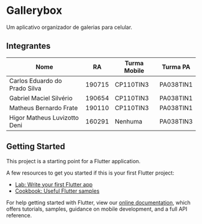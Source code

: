 # Gallerybox

Um aplicativo organizador de galerias para celular.

## Integrantes

| Nome                          | RA     | Turma Mobile | Turma PA  |
| ----------------------------- | ------ | ------------ | --------- |
| Carlos Eduardo do Prado Silva | 190715 | CP110TIN3    | PA038TIN1 |
| Gabriel Maciel Silvério       | 190654 | CP110TIN3    | PA038TIN1 |
| Matheus Bernardo Frate        | 190110 | CP110TIN3    | PA038TIN1 |
| Higor Matheus Luvizotto Deni  | 160291 | Nenhuma      | PA038TIN3 |

## Getting Started

This project is a starting point for a Flutter application.

A few resources to get you started if this is your first Flutter project:

- [Lab: Write your first Flutter app](https://flutter.dev/docs/get-started/codelab)
- [Cookbook: Useful Flutter samples](https://flutter.dev/docs/cookbook)

For help getting started with Flutter, view our
[online documentation](https://flutter.dev/docs), which offers tutorials,
samples, guidance on mobile development, and a full API reference.
